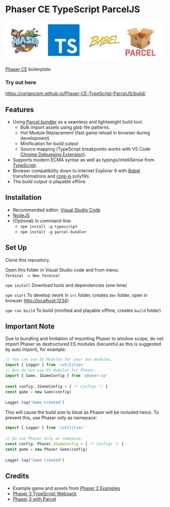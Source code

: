 # Phaser CE TypeScript ParcelJS

<div align="center">
<img src="https://raw.githubusercontent.com/Cerlancism/Phaser-CE-TypeScript-ParcelJS/master/Banner.png" width="640" alt="Banner" />
</div>

[Phaser CE](https://github.com/photonstorm/phaser-ce) boilerplate.

### Try out here
<https://cerlancism.github.io/Phaser-CE-TypeScript-ParcelJS/build/>

## Features
- Using [Parcel bundler](https://parceljs.org/) as a seamless and lightweight build tool.  
    - Bulk import assets using glob file patterns.
    - Hot Module Replacement (fast game reload in browser during development)
    - Minification for build output
    - Source mapping (TypeScript breakpoints works with VS Code [Chrome Debugging Extension](https://marketplace.visualstudio.com/items?itemName=msjsdiag.debugger-for-chrome)).
- Supports modern ECMA syntax as well as typings/intelliSense from [TypeScript](http://www.typescriptlang.org/).
- Browser compatibility down to Internet Explorer 9 with [Babel](https://babeljs.io/) transformations and [core-js](https://github.com/zloirock/core-js) polyfills.
- The build output is playable offline.

## Installation
- Recommended editor: [Visual Studio Code](https://code.visualstudio.com/)
- [NodeJS](https://nodejs.org/en/)
- (Optional) In command-line: 
    - `npm install -g typescript`
    - `npm install -g parcel-bundler`

## Set Up
Clone this repository.

Open this folder in Visual Studio code and from menu:  
`Terminal -> New Terminal`

`npm install` Download tools and dependencies (one time) 

`npm start` To develop (work in `src` folder, creates `dev` folder, open in browser <http://localhost:1234>)

`npm run build` To build (minified and playable offline, creates `build` folder)

## Important Note
Due to bundling and limitation of mounting Phaser to window scope, do not import Phaser as destructured ES modules (becareful as this is suggested by auto import), for example:  
``` ts
// You can use ES Modules for your own modules.
import { Logger } from '/utilities'
// But do not use ES Modules for Phaser.
import { Game, IGameConfig } from 'phaser-ce'

const config: IGameConfig = { /* Configs */ }
const game = new Game(config)

Logger.log("Game Created")
```
This will cause the build size to bloat as Phaser will be included twice.
To prevent this, use Phaser only as namepace:

``` ts
import { Logger } from '/utilities'

// Do use Phaser only as namepace.
const config: Phaser.IGameConfig = { /* Configs */ }
const game = new Phaser.Game(config)

Logger.log("Game Created")
```

## Credits
- Example game and assets from [Phaser 2 Examples](https://github.com/photonstorm/phaser-examples)
- [Phaser 3 TypeScript Webpack](https://github.com/troyedwardsjr/phaser3-typescript-webpack)
- [Phaser 3 with Parcel](https://github.com/samme/phaser-parcel)
